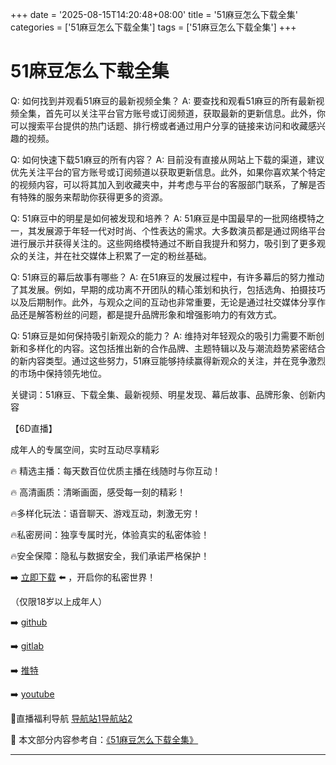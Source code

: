 +++
date = '2025-08-15T14:20:48+08:00'
title = '51麻豆怎么下载全集'
categories = ['51麻豆怎么下载全集']
tags = ['51麻豆怎么下载全集']
+++

# 51麻豆怎么下载全集

Q: 如何找到并观看51麻豆的最新视频全集？
A: 要查找和观看51麻豆的所有最新视频全集，首先可以关注平台官方账号或订阅频道，获取最新的更新信息。此外，你可以搜索平台提供的热门话题、排行榜或者通过用户分享的链接来访问和收藏感兴趣的视频。

Q: 如何快速下载51麻豆的所有内容？
A: 目前没有直接从网站上下载的渠道，建议优先关注平台的官方账号或订阅频道以获取更新信息。此外，如果你喜欢某个特定的视频内容，可以将其加入到收藏夹中，并考虑与平台的客服部门联系，了解是否有特殊的服务来帮助你获得更多的资源。

Q: 51麻豆中的明星是如何被发现和培养？
A: 51麻豆是中国最早的一批网络模特之一，其发展源于年轻一代对时尚、个性表达的需求。大多数演员都是通过网络平台进行展示并获得关注的。这些网络模特通过不断自我提升和努力，吸引到了更多观众的关注，并在社交媒体上积累了一定的粉丝基础。

Q: 51麻豆的幕后故事有哪些？
A: 在51麻豆的发展过程中，有许多幕后的努力推动了其发展。例如，早期的成功离不开团队的精心策划和执行，包括选角、拍摄技巧以及后期制作。此外，与观众之间的互动也非常重要，无论是通过社交媒体分享作品还是解答粉丝的问题，都是提升品牌形象和增强影响力的有效方式。

Q: 51麻豆是如何保持吸引新观众的能力？
A: 维持对年轻观众的吸引力需要不断创新和多样化的内容。这包括推出新的合作品牌、主题特辑以及与潮流趋势紧密结合的新内容类型。通过这些努力，51麻豆能够持续赢得新观众的关注，并在竞争激烈的市场中保持领先地位。

关键词：51麻豆、下载全集、最新视频、明星发现、幕后故事、品牌形象、创新内容

【6D直播】

 成年人的专属空间，实时互动尽享精彩

🔥 精选主播：每天数百位优质主播在线随时与你互动！

🔥 高清画质：清晰画面，感受每一刻的精彩！

🔥多样化玩法：语音聊天、游戏互动，刺激无穷！

🔥私密房间：独享专属时光，体验真实的私密体验！

🔥安全保障：隐私与数据安全，我们承诺严格保护！

➡️ [立即下载](https://down123.s3.ap-east-1.amazonaws.com/down/down.html?channelCode=blog) ⬅️ ，开启你的私密世界！

 （仅限18岁以上成年人）

➡️ [github](https://aldult-live.github.io/)

➡️ [gitlab](https://seo-09598d.gitlab.io/)

➡️ [推特](https://x.com/wegame33)

➡️ [youtube](https://www.youtube.com/@6Dlive)

🔞直播福利导航   [导航站1](https://webstack-86085a.gitlab.io/)[导航站2](https://onlygit123-2.github.io/)

📘 本文部分内容参考自：[《51麻豆怎么下载全集》](https://webstack-hugo-16.pages.dev/)

---
